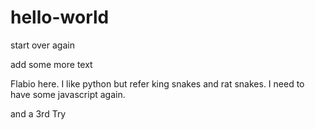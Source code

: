 # hello-world
start over again

add some more text

Flabio here.  I like python but refer king snakes and rat snakes.
I need to have some javascript again.


and a 3rd Try
